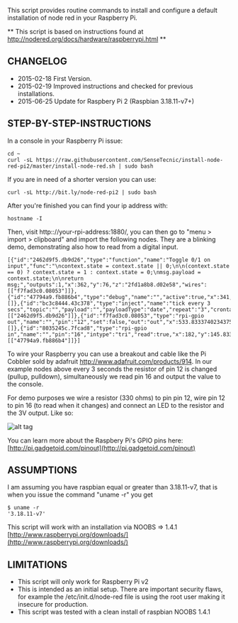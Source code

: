 This script provides routine commands to install and configure a default installation of node red in your Raspberry Pi.

** This script is based on instructions found at http://nodered.org/docs/hardware/raspberrypi.html **

## CHANGELOG
+ 2015-02-18 First Version.
+ 2015-02-19 Improved instructions and checked for previous installations.
+ 2015-06-25 Update for Raspbery Pi 2 (Raspbian 3.18.11-v7+)


##


## STEP-BY-STEP-INSTRUCTIONS

In a console in your Raspberry Pi issue:

```
cd ~
curl -sL https://raw.githubusercontent.com/SenseTecnic/install-node-red-pi2/master/install-node-red.sh | sudo bash
```

If you are in need of a shorter version you can use:

```
curl -sL http://bit.ly/node-red-pi2 | sudo bash
```

After you're finished you can find your ip address with:

```
hostname -I
```

Then, visit http:://your-rpi-address:1880/, you can then go to "menu > import > clipboard" and import the following nodes. They are a blinking demo, demonstrating also how to read from a digital input.

```
[{"id":"2462d9f5.db9d26","type":"function","name":"Toggle 0/1 on input","func":"\ncontext.state = context.state || 0;\n\n(context.state == 0) ? context.state = 1 : context.state = 0;\nmsg.payload = context.state;\n\nreturn msg;","outputs":1,"x":362,"y":76,"z":"2fd1a8b8.d02e58","wires":[["f7fad3c0.08053"]]},{"id":"47794a9.fb886b4","type":"debug","name":"","active":true,"x":341,"y":146.00002098083496,"z":"2fd1a8b8.d02e58","wires":[]},{"id":"bc3c8444.43c378","type":"inject","name":"tick every 3 secs","topic":"","payload":"","payloadType":"date","repeat":"3","crontab":"","once":false,"x":160,"y":76.00002098083496,"z":"2fd1a8b8.d02e58","wires":[["2462d9f5.db9d26"]]},{"id":"f7fad3c0.08053","type":"rpi-gpio out","name":"","pin":"12","set":false,"out":"out","x":533.8333740234375,"y":75.83333396911621,"z":"2fd1a8b8.d02e58","wires":[]},{"id":"8035245c.7fcad8","type":"rpi-gpio in","name":"","pin":"16","intype":"tri","read":true,"x":182,"y":145.8333339691162,"z":"2fd1a8b8.d02e58","wires":[["47794a9.fb886b4"]]}]
```

To wire your Raspberry you can use a breakout and cable like the Pi Cobbler sold by adafruit http://www.adafruit.com/products/914. In our example nodes above every 3 seconds the resistor of pin 12 is changed (pullup, pulldown), simultaneously we read pin 16 and output the value to the console.

For demo purposes we wire a resistor (330 ohms) to pin pin 12, wire pin 12 to pin 16 (to read when it changes) and connect an LED to the resistor and the 3V output. Like so:

![alt tag](https://raw.github.com/SenseTecnic/install-node-red-raspberrypi2/master/blinkwiring.jpg)

You can learn more about the Raspbery Pi's GPIO pins here: [http://pi.gadgetoid.com/pinout](http://pi.gadgetoid.com/pinout)


## ASSUMPTIONS

I am assuming you have raspbian equal or greater than 3.18.11-v7, that is when you issue the command "uname -r" you get

```
$ uname -r
'3.18.11-v7'
```

This script will work with an installation via NOOBS => 1.4.1 [http://www.raspberrypi.org/downloads/](http://www.raspberrypi.org/downloads/)

## LIMITATIONS

 + This script will only work for Raspberry Pi v2
 + This is intended as an initial setup. There are important security flaws, for example the /etc/init.d/node-red file is using the root user making it insecure for production.
 + This script was tested with a clean install of raspbian NOOBS 1.4.1
